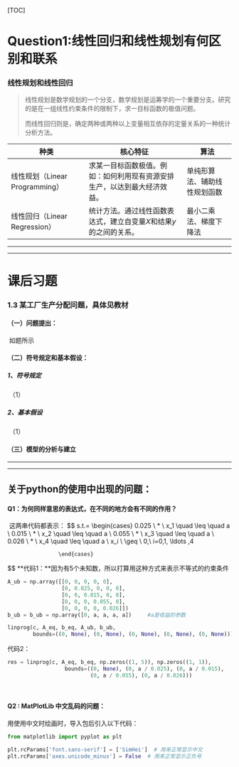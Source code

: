 

[TOC]

# Question1:线性回归和线性规划有何区别和联系

###  线性规划和线性回归

> 线性规划是数学规划的一个分支，数学规划是运筹学的一个重要分支。研究的是在一组线性约束条件的限制下，求一目标函数的极值问题。
>
> 而线性回归则是，确定两种或两种以上变量相互依存的定量关系的一种统计分析方法。

|种类|核心特征|算法|
|---- |-----|-----|
|线性规划（Linear Programming）|求某一目标函数极值。例如：如何利用现有资源安排生产，以达到最大经济效益。|单纯形算法、辅助线性规划函数|
| 线性回归（Linear Regression）  | 统计方法。通过线性函数表达式，建立自变量$X$和结果$y$的之间的关系。 | 最小二乘法、梯度下降法       |







---

---

# 课后习题

### 1.3 某工厂生产分配问题，具体见教材

#### （一）问题提出：

​		如题所示

#### （二）符号规定和基本假设：

##### 		1、符号规定

​		（1）

##### 		2、基本假设 

​		（1）



#### （三）模型的分析与建立

 

------
------





## 关于python的使用中出现的问题：

#### Q1：为何同样意思的表达式，在不同的地方会有不同的作用？

​	这两串代码都表示：
$$
s.t.= \begin{cases} 0.025 \ * \ x_1 \quad \leq \quad a \\
					0.015 \ * \ x_2 \quad \leq \quad a \\
					0.055 \ * \ x_3 \quad \leq \quad a \\
					0.026 \ * \ x_4 \quad \leq \quad a \\
					x_i \  \geq \ 0,\ i=0,1, \ldots ,4
					
					\end{cases}
$$
**代码1：**因为有5个未知数，所以打算用这种方式来表示不等式的约束条件

```python
A_ub = np.array([[0, 0, 0, 0, 0],
                 [0, 0.025, 0, 0, 0],
                 [0, 0, 0.015, 0, 0],
                 [0, 0, 0, 0.055, 0],
                 [0, 0, 0, 0, 0.026]])
b_ub = b_ub = np.array([0, a, a, a, a])		#a是收益的参数

linprog(c, A_eq, b_eq, A_ub, b_ub, 
        bounds=((0, None), (0, None), (0, None), (0, None), (0, None)))
```

代码2：

```python
res = linprog(c, A_eq, b_eq, np.zeros((1, 5)), np.zeros((1, 1)),
                  bounds=((0, None), (0, a / 0.025), (0, a / 0.015), 
                          (0, a / 0.055), (0, a / 0.026)))

```

​	

#### Q2 : MatPlotLib 中文乱码的问题：



用使用中文时绘画时，导入包后引入以下代码：

```python
from matplotlib import pyplot as plt

plt.rcParams['font.sans-serif'] = ['SimHei']  # 用来正常显示中文
plt.rcParams['axes.unicode_minus'] = False  # 用来正常显示正负号
```

